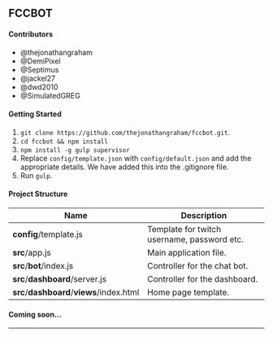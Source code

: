 ## FCCBOT

#### Contributors

 - @thejonathangraham
 - @DemiPixel
 - @Septimus
 - @jackel27
 - @dwd2010
 - @SimulatedGREG

#### Getting Started

1. `git clone https://github.com/thejonathangraham/fccbot.git`.
2. `cd fccbot && npm install`
3. `npm install -g gulp supervisor`
4. Replace `config/template.json` with `config/default.json` and add the appropriate details. We have added this into the .gitignore file.
5. Run `gulp`.

#### Project Structure

| Name                               | Description                                                 |
| ---------------------------------- | ------------------------------------------------------------ |
| **config**/template.js             | Template for twitch username, password etc.  |
| **src**/app.js                 | Main application file.                          |
| **src**/**bot**/index.js   | Controller for the chat bot.                 |
| **src**/**dashboard**/server.js          | Controller for the dashboard.                      |
| **src**/**dashboard**/**views**/index.html       | Home page template.                                |

#### Coming soon...


----------
